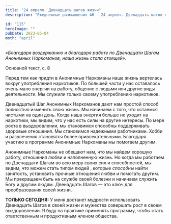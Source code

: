 ```yaml
---
title: "24 апреля. Двенадцать шагов жизни"
description: "Ежедневные размышления АН - 24 апреля. Двенадцать шагов жизни"

id: "115"
heroImage: ""
pubDate: 2023-05-04
moth: "april"
---
```


_«Благодаря воздержанию и благодаря работе по Двенадцати Шагам Анонимных
Наркоманов, наша жизнь стала стоящей»._

Основной текст, с. 8

Перед тем как придти в Анонимные Наркоманы наша жизнь вертелась вокруг
употребления наркотиков. По большей части у нас оставалось очень мало энергии
на работу, общение с людьми или другие виды деятельности. Мы служили только
своему употреблению наркотиков.

Двенадцатый Шаг Анонимных Наркоманов дают нам простой способ полностью
изменить свою жизнь. Мы начинаем с того, что остаемся чистыми на один день.
Когда наша энергия больше не уходит на наркотики, мы видим, что у нас есть
силы на другие интересы. По мере роста в выздоровлении, мы становимся способны
поддерживать здоровые отношения. Мы становимся надежными работниками. Хобби и
развлечения становятся более привлекательными. Благодаря участию в программе
Анонимные Наркоманы мы помогаем другим.

Анонимные Наркоманы не обещают нам, что мы найдем хорошую работу, отношения
любви и наполненную жизнь. Но когда мы работаем по Двенадцати Шагам во всю
меру своих сил и способностей, мы видим, что можем стать типом людей , которые
_способны_ найти занятость, установить прочные отношения любви и помогать
другим. Мы прекращаем быть на службе своей болезни и начинаем служить Богу и
другим людям. Двенадцать Шагов — это ключ для преобразования своей жизни.

**ТОЛЬКО СЕГОДНЯ:** У меня достанет мудрости использовать Двенадцать Шагов в
своей жизни и мужества совершать рост в своем выздоровлении. Я буду на
практике применять программу, чтобы стать ответственным и продуктивным членом
общества.
